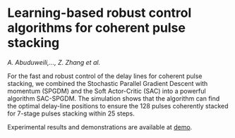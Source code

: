 # Learning-based robust control algorithms for coherent pulse stacking

*A. Abuduweili,..., Z. Zhang et al.*

For the fast and robust control of the delay lines for coherent pulse stacking, we combined the Stochastic Parallel Gradient Descent with momentum (SPGDM) and the Soft Actor-Critic (SAC) into a powerful algorithm SAC-SPGDM. The simulation shows that the algorithm can find the optimal delay-line positions to ensure the 128 pulses coherently stacked for 7-stage pulses stacking within 25 steps. 

Experimental results and demonstrations are available at [demo](demo).
